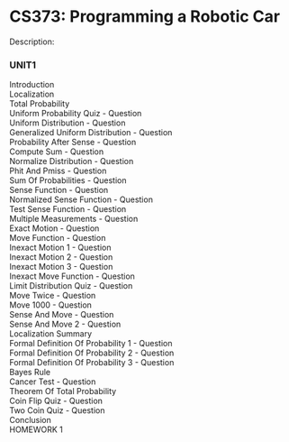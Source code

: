 ﻿# CS373: Programming a Robotic Car  
Description:   
  
### UNIT1  
Introduction  
Localization  
Total Probability  
Uniform Probability Quiz - Question  
Uniform Distribution - Question  
Generalized Uniform Distribution - Question  
Probability After Sense - Question  
Compute Sum - Question  
Normalize Distribution - Question  
Phit And Pmiss - Question  
Sum Of Probabilities - Question  
Sense Function - Question  
Normalized Sense Function - Question  
Test Sense Function - Question  
Multiple Measurements - Question  
Exact Motion - Question  
Move Function - Question  
Inexact Motion 1 - Question  
Inexact Motion 2 - Question  
Inexact Motion 3 - Question  
Inexact Move Function - Question  
Limit Distribution Quiz - Question  
Move Twice - Question  
Move 1000 - Question  
Sense And Move - Question  
Sense And Move 2 - Question  
Localization Summary  
Formal Definition Of Probability 1 - Question  
Formal Definition Of Probability 2 - Question  
Formal Definition Of Probability 3 - Question  
Bayes Rule  
Cancer Test - Question  
Theorem Of Total Probability  
Coin Flip Quiz - Question  
Two Coin Quiz - Question  
Conclusion  
HOMEWORK 1